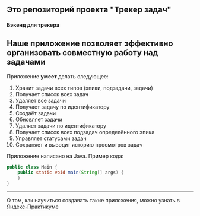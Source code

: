 ## Это репозиторий проекта "Трекер задач"
#### Бэкенд для трекера

Наше приложение __позволяет__ эффективно организовать совместную работу над задачами
-------

Приложение **умеет** делать следующее:
1. Хранит задачи всех типов (эпики, подзадачи, задачи)
2. Получает список всех задач
3. Удаляет все задачи
4. Получает задачу по идентификатору
5. Создаёт задачи
6. Обновляет задачи
7. Удаляет задачи по идентификатору
8. Получает список всех подзадач определённого эпика
9. Управляет статусами задач
10. Сохраняет и выводит историю просмотров задач

Приложение написано на Java. Пример кода:
```java
public class Main {
    public static void main(String[] args) {
    }
}
```
------
О том, как научиться создавать такие приложения, можно узнать в [Яндекс-Практикуме](https://practicum.yandex.ru/java-developer/ "Тут учат Java!")
